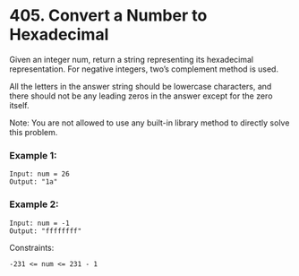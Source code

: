 # 405. Convert a Number to Hexadecimal


Given an integer num, return a string representing its hexadecimal representation. For negative integers, two’s complement method is used.

All the letters in the answer string should be lowercase characters, and there should not be any leading zeros in the answer except for the zero itself.

Note: You are not allowed to use any built-in library method to directly solve this problem.
 

### Example 1:
```
Input: num = 26
Output: "1a"
```

### Example 2:
```
Input: num = -1
Output: "ffffffff"
 ```

Constraints:
```
-231 <= num <= 231 - 1
```